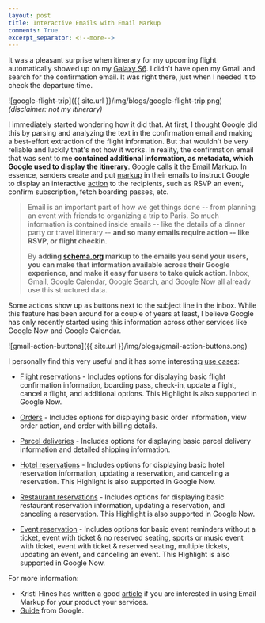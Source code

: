 ```yaml
---
layout: post
title: Interactive Emails with Email Markup
comments: True
excerpt_separator: <!--more-->
---
```


It was a pleasant surprise when itinerary for my upcoming flight automatically showed up on my [Galaxy S6](https://en.wikipedia.org/wiki/Samsung_Galaxy_S6). I didn't have open my Gmail and search for the confirmation email. It was right there, just when I needed it to check the departure time.

![google-flight-trip]({{ site.url }}/img/blogs/google-flight-trip.png)
*(disclaimer: not my itinerary)*

<!--more-->

I immediately started wondering how it did that. At first, I thought Google did this by parsing and analyzing the text in the confirmation email and making a best-effort extraction of the flight information. But that wouldn't be very reliable and luckily that's not how it works. In reality, the confirmation email that was sent to me **contained additional information, as metadata, which Google used to display the itinerary**. Google calls it the [Email Markup](https://developers.google.com/gmail/markup/overview). In essence, senders create and put [markup](http://schema.org/) in their emails to instruct Google to display an interactive [action](https://developers.google.com/gmail/markup/actions/actions-overview) to the recipients, such as RSVP an event, confirm subscription, fetch boarding passes, etc.

> Email is an important part of how we get things done -- from planning an event with friends to organizing a trip to Paris. So much information is contained inside emails -- like the details of a dinner party or travel itinerary -- **and so many emails require action -- like RSVP, or flight checkin**.
>
> By **adding [schema.org](http://schema.org/) markup to the emails you send your users, you can make that information available across their Google experience, and make it easy for users to take quick action**. Inbox, Gmail, Google Calendar, Google Search, and Google Now all already use this structured data.

Some actions show up as buttons next to the subject line in the inbox. While this feature has been around for a couple of years at least, I believe Google has only recently started using this information across other services like Google Now and Google Calendar.

![gmail-action-buttons]({{ site.url }}/img/blogs/gmail-action-buttons.png)

I personally find this very useful and it has some interesting [use cases](https://moz.com/blog/markup-for-emails):

>
- [Flight reservations](https://developers.google.com/gmail/markup/reference/flight-reservation) - Includes options for displaying basic flight confirmation information, boarding pass, check-in, update a flight, cancel a flight, and additional options. This Highlight is also supported in Google Now.
>
- [Orders](https://developers.google.com/gmail/markup/reference/order) - Includes options for displaying basic order information, view order action, and order with billing details.
>
- [Parcel deliveries](https://developers.google.com/gmail/markup/reference/parcel-delivery) - Includes options for displaying basic parcel delivery information and detailed shipping information.
>
- [Hotel reservations](https://developers.google.com/gmail/markup/reference/hotel-reservation) - Includes options for displaying basic hotel reservation information, updating a reservation, and canceling a reservation. This Highlight is also supported in Google Now.
>
- [Restaurant reservations](https://developers.google.com/gmail/markup/reference/restaurant-reservation) - Includes options for displaying basic restaurant reservation information, updating a reservation, and canceling a reservation. This Highlight is also supported in Google Now.
>
- [Event reservation](https://developers.google.com/gmail/markup/reference/event-reservation) - Includes options for basic event reminders without a ticket, event with ticket & no reserved seating, sports or music event with ticket, event with ticket & reserved seating, multiple tickets, updating an event, and canceling an event. This Highlight is also supported in Google Now.

For more information:

 - Kristi Hines has written a good [article](https://moz.com/blog/markup-for-emails) if you are interested in using Email Markup for your product your services.
 - [Guide](https://developers.google.com/gmail/markup/getting-started) from Google.
